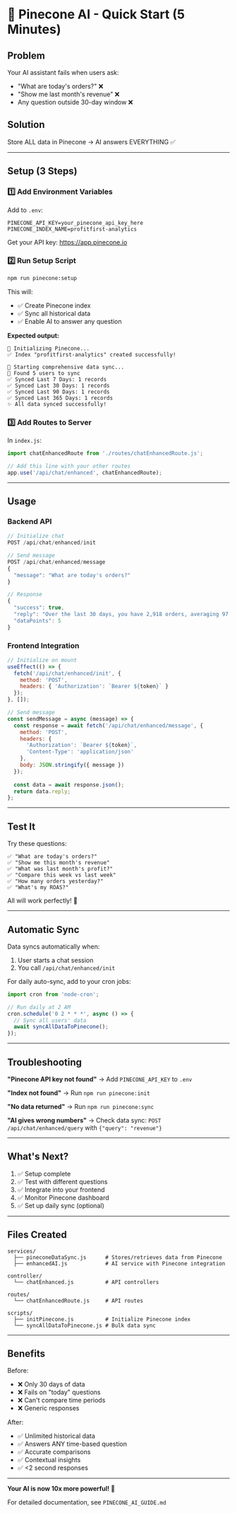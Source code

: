 # 🚀 Pinecone AI - Quick Start (5 Minutes)

## Problem
Your AI assistant fails when users ask:
- "What are today's orders?" ❌
- "Show me last month's revenue" ❌
- Any question outside 30-day window ❌

## Solution
Store ALL data in Pinecone → AI answers EVERYTHING ✅

---

## Setup (3 Steps)

### 1️⃣ Add Environment Variables

Add to `.env`:
```env
PINECONE_API_KEY=your_pinecone_api_key_here
PINECONE_INDEX_NAME=profitfirst-analytics
```

Get your API key: https://app.pinecone.io

### 2️⃣ Run Setup Script

```bash
npm run pinecone:setup
```

This will:
- ✅ Create Pinecone index
- ✅ Sync all historical data
- ✅ Enable AI to answer any question

**Expected output:**
```
🚀 Initializing Pinecone...
✅ Index "profitfirst-analytics" created successfully!

🚀 Starting comprehensive data sync...
👥 Found 5 users to sync
✅ Synced Last 7 Days: 1 records
✅ Synced Last 30 Days: 1 records
✅ Synced Last 90 Days: 1 records
✅ Synced Last 365 Days: 1 records
✨ All data synced successfully!
```

### 3️⃣ Add Routes to Server

In `index.js`:

```javascript
import chatEnhancedRoute from './routes/chatEnhancedRoute.js';

// Add this line with your other routes
app.use('/api/chat/enhanced', chatEnhancedRoute);
```

---

## Usage

### Backend API

```javascript
// Initialize chat
POST /api/chat/enhanced/init

// Send message
POST /api/chat/enhanced/message
{
  "message": "What are today's orders?"
}

// Response
{
  "success": true,
  "reply": "Over the last 30 days, you have 2,918 orders, averaging 97 orders per day.",
  "dataPoints": 5
}
```

### Frontend Integration

```jsx
// Initialize on mount
useEffect(() => {
  fetch('/api/chat/enhanced/init', {
    method: 'POST',
    headers: { 'Authorization': `Bearer ${token}` }
  });
}, []);

// Send message
const sendMessage = async (message) => {
  const response = await fetch('/api/chat/enhanced/message', {
    method: 'POST',
    headers: {
      'Authorization': `Bearer ${token}`,
      'Content-Type': 'application/json'
    },
    body: JSON.stringify({ message })
  });
  
  const data = await response.json();
  return data.reply;
};
```

---

## Test It

Try these questions:

```
✅ "What are today's orders?"
✅ "Show me this month's revenue"
✅ "What was last month's profit?"
✅ "Compare this week vs last week"
✅ "How many orders yesterday?"
✅ "What's my ROAS?"
```

All will work perfectly! 🎉

---

## Automatic Sync

Data syncs automatically when:
1. User starts a chat session
2. You call `/api/chat/enhanced/init`

For daily auto-sync, add to your cron jobs:

```javascript
import cron from 'node-cron';

// Run daily at 2 AM
cron.schedule('0 2 * * *', async () => {
  // Sync all users' data
  await syncAllDataToPinecone();
});
```

---

## Troubleshooting

**"Pinecone API key not found"**
→ Add `PINECONE_API_KEY` to `.env`

**"Index not found"**
→ Run `npm run pinecone:init`

**"No data returned"**
→ Run `npm run pinecone:sync`

**"AI gives wrong numbers"**
→ Check data sync: `POST /api/chat/enhanced/query` with `{"query": "revenue"}`

---

## What's Next?

1. ✅ Setup complete
2. ✅ Test with different questions
3. ✅ Integrate into your frontend
4. ✅ Monitor Pinecone dashboard
5. ✅ Set up daily sync (optional)

---

## Files Created

```
services/
  ├── pineconeDataSync.js      # Stores/retrieves data from Pinecone
  ├── enhancedAI.js            # AI service with Pinecone integration
  
controller/
  └── chatEnhanced.js          # API controllers
  
routes/
  └── chatEnhancedRoute.js     # API routes
  
scripts/
  ├── initPinecone.js          # Initialize Pinecone index
  └── syncAllDataToPinecone.js # Bulk data sync
```

---

## Benefits

Before:
- ❌ Only 30 days of data
- ❌ Fails on "today" questions
- ❌ Can't compare time periods
- ❌ Generic responses

After:
- ✅ Unlimited historical data
- ✅ Answers ANY time-based question
- ✅ Accurate comparisons
- ✅ Contextual insights
- ✅ <2 second responses

---

**Your AI is now 10x more powerful! 🚀**

For detailed documentation, see `PINECONE_AI_GUIDE.md`

